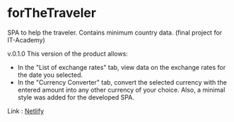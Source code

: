 # forTheTraveler
SPA to help the traveler. Contains minimum country data. (final project for IT-Academy)

v.0.1.0
This version of the product allows:
- In the "List of exchange rates" tab, view data on the exchange rates for the date you selected.
- In the "Currency Converter" tab, convert the selected currency with the entered amount into any other currency of your choice.
Also, a minimal style was added for the developed SPA.

Link : [Netlify](https://forthetraveler.netlify.app/)
